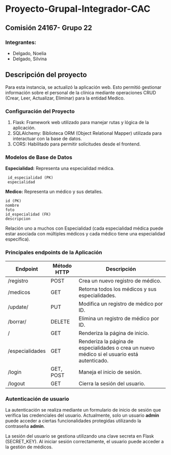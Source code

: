 # Proyecto-Grupal-Integrador-CAC


## Comisión 24167- Grupo 22 

### Integrantes:
* Delgado, Noelia  
* Delgado, Silvina   


## Descripción del proyecto
Para esta instancia, se actualizó la aplicación web. Esto permitió gestionar información sobre el personal de la clínica mediante operaciones CRUD (Crear, Leer, Actualizar, Eliminar) para la entidad Medico.

### Configuración del Proyecto
1. Flask: Framework web utilizado para manejar rutas y lógica de la aplicación.
2. SQLAlchemy: Biblioteca ORM (Object Relational Mapper)  utilizada para interactuar con la base de datos.
3. CORS: Habilitado para permitir solicitudes desde el frontend.

### Modelos de Base de Datos
**Especialidad:** Representa una especialidad médica.

     id_especialidad (PK)
     especialidad

**Medico:** Representa un médico y sus detalles.

    id (PK)
    nombre 
    foto
    id_especialidad (FK)
    descripcion

Relación uno a muchos con Especialidad (cada especialidad médica puede estar asociada con múltiples médicos y cada médico tiene una especialidad específica).


### Principales endpoints de la Aplicación

| Endpoint              | Método HTTP | Descripción                                                                              |
|-----------------------|-------------|------------------------------------------------------------------------------------------|
| /registro             | POST        | Crea un nuevo registro de médico.                                                         |
| /medicos              | GET         | Retorna todos los médicos y sus especialidades.                                            |
| /update/<id>          | PUT         | Modifica un registro de médico por ID.                                                    |
| /borrar/<id>          | DELETE      | Elimina un registro de médico por ID.                                                     |
| /                    | GET         | Renderiza la página de inicio.                                                            |
| /especialidades       | GET         | Renderiza la página de especialidades o crea un nuevo médico si el usuario está autenticado.|
| /login                | GET, POST   | Maneja el inicio de sesión.                                                               |
| /logout               | GET         | Cierra la sesión del usuario.                                                             |

### Autenticación de usuario
La autenticación se realiza mediante un formulario de inicio de sesión que verifica las credenciales del usuario. Actualmente, solo un usuario __admin__ puede acceder a ciertas funcionalidades protegidas utilizando la contraseña __admin__.

La sesión del usuario se gestiona utilizando una clave secreta en Flask (SECRET_KEY). Al iniciar sesión correctamente, el usuario puede acceder a la gestión de médicos.


